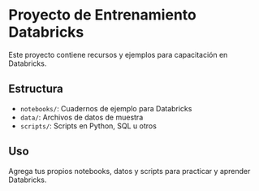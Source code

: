 # Proyecto de Entrenamiento Databricks

Este proyecto contiene recursos y ejemplos para capacitación en Databricks.

## Estructura
- `notebooks/`: Cuadernos de ejemplo para Databricks
- `data/`: Archivos de datos de muestra
- `scripts/`: Scripts en Python, SQL u otros

## Uso
Agrega tus propios notebooks, datos y scripts para practicar y aprender Databricks.
